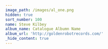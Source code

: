 ```yaml
---
image_path: /images/al_one.png
hidden: true
sort_number: 100
name: Steve Kilbey
album_name: Catalogue Albumn Name
album_url: 'http://goldenrobotrecords.com/'
_hide_content: true
---
```

